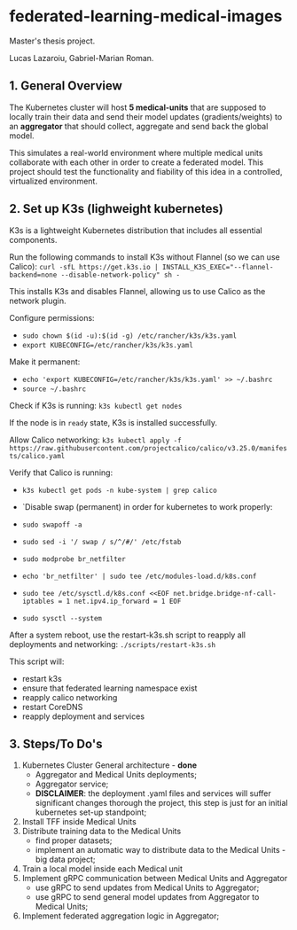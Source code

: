 # federated-learning-medical-images

Master's thesis project.

Lucas Lazaroiu, Gabriel-Marian Roman.

## 1. General Overview

The Kubernetes cluster will host **5 medical-units** that are supposed to locally train their data and send their model updates (gradients/weights) to an **aggregator** that should collect, aggregate and send back the global model. 

This simulates a real-world environment where multiple medical units collaborate with each other in order to create a federated model. This project should test the functionality and fiability of this idea in a controlled, virtualized environment. 

## 2. Set up K3s (lighweight kubernetes)

K3s is a lightweight Kubernetes distribution that includes all essential components.

Run the following commands to install K3s without Flannel (so we can use Calico): `curl -sfL https://get.k3s.io | INSTALL_K3S_EXEC="--flannel-backend=none --disable-network-policy" sh -`

This installs K3s and disables Flannel, allowing us to use Calico as the network plugin.

Configure permissions:
- `sudo chown $(id -u):$(id -g) /etc/rancher/k3s/k3s.yaml`
- `export KUBECONFIG=/etc/rancher/k3s/k3s.yaml`

Make it permanent:
- `echo 'export KUBECONFIG=/etc/rancher/k3s/k3s.yaml' >> ~/.bashrc`
- `source ~/.bashrc`

Check if K3s is running: `k3s kubectl get nodes`

If the node is in `ready` state, K3s is installed successfully.

Allow Calico networking: `k3s kubectl apply -f https://raw.githubusercontent.com/projectcalico/calico/v3.25.0/manifests/calico.yaml`

Verify that Calico is running:
- `k3s kubectl get pods -n kube-system | grep calico`

- `Disable swap (permanent) in order for kubernetes to work properly:
- `sudo swapoff -a`
- `sudo sed -i '/ swap / s/^/#/' /etc/fstab`
- `sudo modprobe br_netfilter`
- `echo 'br_netfilter' | sudo tee /etc/modules-load.d/k8s.conf`
- `sudo tee /etc/sysctl.d/k8s.conf <<EOF
net.bridge.bridge-nf-call-iptables = 1
net.ipv4.ip_forward = 1
EOF`
- `sudo sysctl --system`

After a system reboot, use the restart-k3s.sh script to reapply all deployments and networking: `./scripts/restart-k3s.sh`

This script will:
- restart k3s
- ensure that federated learning namespace exist
- reapply calico networking
- restart CoreDNS
- reapply deployment and services

## 3. Steps/To Do's

1. Kubernetes Cluster General architecture - **done**
    - Aggregator and Medical Units deployments;
    - Aggregator service;
    - **DISCLAIMER**: the deployment .yaml files and services will suffer significant changes thorough the project, this step is just for an initial kubernetes set-up standpoint;
2. Install TFF inside Medical Units
3. Distribute training data to the Medical Units
    - find proper datasets;
    - implement an automatic way to distribute data to the Medical Units - big data project;
4. Train a local model inside each Medical unit
5. Implement gRPC communication between Medical Units and Aggregator
    - use gRPC to send updates from Medical Units to Aggregator;
    - use gRPC to send general model updates from Aggregator to Medical Units;
6. Implement federated aggregation logic in Aggregator;

